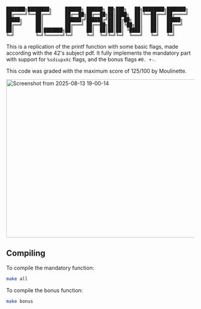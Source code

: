 ```
███████╗████████╗     ██████╗ ██████╗ ██╗███╗   ██╗████████╗███████╗
██╔════╝╚══██╔══╝     ██╔══██╗██╔══██╗██║████╗  ██║╚══██╔══╝██╔════╝
█████╗     ██║        ██████╔╝██████╔╝██║██╔██╗ ██║   ██║   █████╗  
██╔══╝     ██║        ██╔═══╝ ██╔══██╗██║██║╚██╗██║   ██║   ██╔══╝  
██║        ██║███████╗██║     ██║  ██║██║██║ ╚████║   ██║   ██║     
╚═╝        ╚═╝╚══════╝╚═╝     ╚═╝  ╚═╝╚═╝╚═╝  ╚═══╝   ╚═╝   ╚═╝     
```

This is a replication of the printf function with some basic flags, made according with the 42's subject pdf.
It fully implements the mandatory part with support for `%sdiupxXc` flags, and the bonus flags `#0. +-`.

This code was graded with the maximum score of 125/100 by Moulinette.

<img width="1280" height="422" alt="Screenshot from 2025-08-13 19-00-14" src="https://github.com/user-attachments/assets/7c9c482d-5ff7-4e35-93cd-08be37e40c28" />

## Compiling

To compile the mandatory function:
```bash
make all
```

To compile the bonus function:
```bash
make bonus
```
